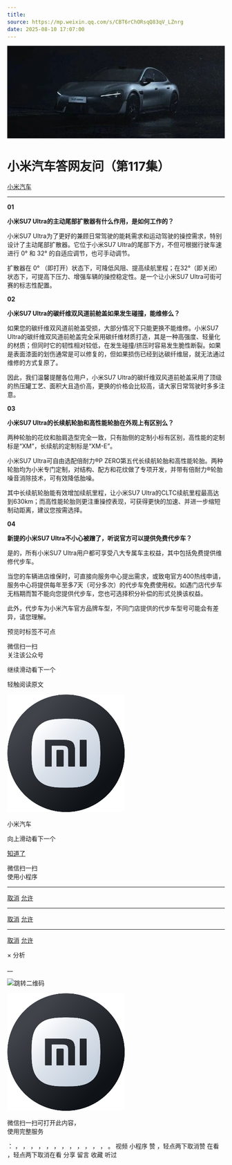 ```yaml
---
title: 
source: https://mp.weixin.qq.com/s/CBT6rChORsqQ83qV_LZnrg
date: 2025-08-10 17:07:00
---
```


![cover_image](images/img_767b3d26.jpg)


#  小米汽车答网友问（第117集）


[ 小米汽车 ](<javascript:void\(0\);>)

______

  

**01**

**小米SU7 Ultra的主动尾部扩散器有什么作用，是如何工作的？**

小米SU7 Ultra为了更好的兼顾日常驾驶的能耗需求和运动驾驶的操控需求，特别设计了主动尾部扩散器。它位于小米SU7 Ultra的尾部下方，不但可根据行驶车速进行 0° 和 32° 的自适应调节，也可手动调节。

扩散器在 0° （即打开）状态下，可降低风阻、提高续航里程；在32°（即关闭）状态下，可提高下压力、增强车辆的操控稳定性。是一个让小米SU7 Ultra可街可赛的标志性配置。

  

**02**

**小米SU7 Ultra的碳纤维双风道前舱盖如果发生碰撞，能维修么？**

如果您的碳纤维双风道前舱盖受损，大部分情况下只能更换不能维修。小米SU7 Ultra的碳纤维双风道前舱盖完全采用碳纤维材质打造，其是一种高强度、轻量化的材质；但同时它的韧性相对较低，在发生碰撞/挤压时容易发生脆性断裂。如果是表面漆面的划伤通常是可以修复的，但如果损伤已经到达碳纤维层，就无法通过维修的方式复原了。

因此，我们温馨提醒各位用户，小米SU7 Ultra的碳纤维双风道前舱盖采用了顶级的热压罐工艺、面积大且造价高，更换的价格会比较高，请大家日常驾驶时多多注意。

  

**03**

**小米SU7 Ultra的长续航轮胎和高性能轮胎在外观上有区别么？**

两种轮胎的花纹和胎肩造型完全一致，只有胎侧的定制小标有区别，高性能的定制标是“XM”，长续航的定制标是“XM-E”。

小米SU7 Ultra可自由选配倍耐力®P ZERO第五代长续航轮胎和高性能轮胎。两种轮胎均为小米专门定制，对结构、配方和花纹做了专项开发，并带有倍耐力®轮胎噪音消除技术，可有效降低胎噪。

其中长续航轮胎能有效增加续航里程，让小米SU7 Ultra的CLTC续航里程最高达到630km；而高性能轮胎则更注重操控表现，可获得更快的加速、并进一步缩短制动距离，建议您按需选择。

****04****

**新提的小米SU7 Ultra不小心被蹭了，听说官方可以提供免费代步车？**

是的，所有小米SU7 Ultra用户都可享受八大专属车主权益，其中包括免费提供维修代步车。

当您的车辆进店维保时，可直接向服务中心提出需求，或致电官方400热线申请，服务中心将提供每年至多7天（可分多次）的代步车免费使用权。如遇门店代步车无档期而暂不能向您提供代步车，您也可选择积分补偿的形式兑换该权益。

此外，代步车为小米汽车官方品牌车型，不同门店提供的代步车型号可能会有差异，请您理解。

  

  

  

[](<>)[](<>)

预览时标签不可点

微信扫一扫  
关注该公众号

继续滑动看下一个

轻触阅读原文

![img_97d833da.jpg](images/img_97d833da.jpg)

小米汽车 

向上滑动看下一个

[知道了](<javascript:;>)

微信扫一扫  
使用小程序

****

[取消](<javascript:void\(0\);>) [允许](<javascript:void\(0\);>)

****

[取消](<javascript:void\(0\);>) [允许](<javascript:void\(0\);>)

****

[取消](<javascript:void\(0\);>) [允许](<javascript:void\(0\);>)

× 分析

__

![跳转二维码]()

![作者头像](images/img_97d833da.jpg)

微信扫一扫可打开此内容，  
使用完整服务

： ， ， ， ， ， ， ， ， ， ， ， ， 。 视频 小程序 赞 ，轻点两下取消赞 在看 ，轻点两下取消在看 分享 留言 收藏 听过